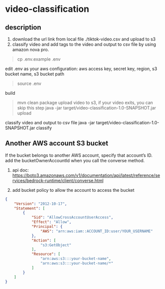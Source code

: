# video-classification

## description
1. download the url link from local file ./tiktok-video.csv and upload to s3
2. classify video and add tags to the video and output to csv file by using amazon nova pro.

> cp .env.example .env

edit .env as your aws configuration: aws access key, secret key, region, s3 bucket name, s3 bucket path

> source .env

build
> mvn clean package
upload video to s3, if your video exits, you can skip this step
> java -jar target/video-classification-1.0-SNAPSHOT.jar upload

classify video and output to csv file
java -jar target/video-classification-1.0-SNAPSHOT.jar classify


## Another AWS account S3 bucket
If the bucket belongs to another AWS account, specify that account’s ID. add the bucketOwnerAccountId when you call the converse method.
1. api doc:
https://boto3.amazonaws.com/v1/documentation/api/latest/reference/services/bedrock-runtime/client/converse.html

2. add bucket policy to allow the account to access the bucket
```json
{
    "Version": "2012-10-17",
    "Statement": [
        {
            "Sid": "AllowCrossAccountUserAccess",
            "Effect": "Allow",
            "Principal": {
                "AWS": "arn:aws:iam::ACCOUNT_ID:user/YOUR_USERNAME"
            },
            "Action": [
                "s3:GetObject"
            ],
            "Resource": [
                "arn:aws:s3:::your-bucket-name",
                "arn:aws:s3:::your-bucket-name/*"
            ]
        }
    ]
}
```